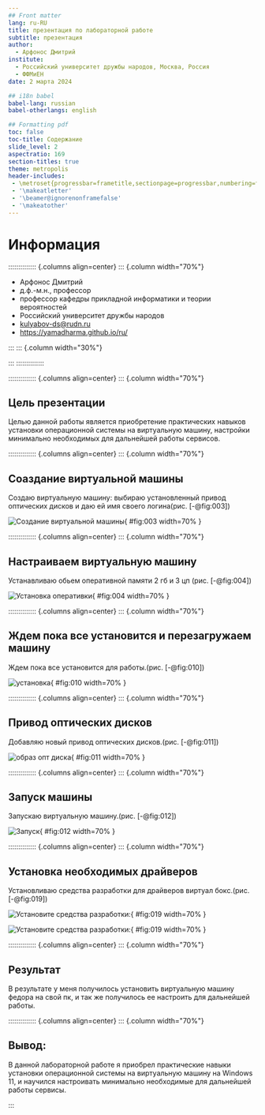 ```yaml
---
## Front matter
lang: ru-RU
title: презентация по лабораторной работе
subtitle: презентация
author:
  - Арфонос Дмитрий
institute:
  - Российский университет дружбы народов, Москва, Россия
  - ФФМиЕН
date: 2 марта 2024

## i18n babel
babel-lang: russian
babel-otherlangs: english

## Formatting pdf
toc: false
toc-title: Содержание
slide_level: 2
aspectratio: 169
section-titles: true
theme: metropolis
header-includes:
 - \metroset{progressbar=frametitle,sectionpage=progressbar,numbering=fraction}
 - '\makeatletter'
 - '\beamer@ignorenonframefalse'
 - '\makeatother'
---
```


# Информация

:::::::::::::: {.columns align=center}
::: {.column width="70%"}

  * Арфонос Дмитрий
  * д.ф.-м.н., профессор
  * профессор кафедры прикладной информатики и теории вероятностей
  * Российский университет дружбы народов
  * [kulyabov-ds@rudn.ru](mailto:kulyabov-ds@rudn.ru)
  * <https://yamadharma.github.io/ru/>

:::
::: {.column width="30%"}


:::
::::::::::::::

:::::::::::::: {.columns align=center}
::: {.column width="70%"}
## Цель презентации

Целью данной работы является приобретение практических навыков установки операционной системы на виртуальную машину, настройки минимально необходимых для дальнейшей работы сервисов.

:::::::::::::: {.columns align=center}
::: {.column width="70%"}

## Соаздание виртуальной машины

Создаю виртуальную машину: выбираю установленный привод оптических дисков и даю ей имя своего логина(рис. [-@fig:003])

![Создание виртуальной машины](image/3.png){ #fig:003 width=70% }

:::::::::::::: {.columns align=center}
::: {.column width="70%"}

## Настраиваем виртуальную машину

Устанавливаю обьем оперативной памяти 2 гб и 3 цп (рис. [-@fig:004])

![Установка оперативки](image/4.png){ #fig:004 width=70% }


:::::::::::::: {.columns align=center}
::: {.column width="70%"}

## Ждем пока все установится и перезагружаем машину

Ждем пока все установится для работы.(рис. [-@fig:010])

![установка](image/10.png){ #fig:010 width=70% }

:::::::::::::: {.columns align=center}
::: {.column width="70%"}

## Привод оптических дисков

Добавляю новый привод оптических дисков.(рис. [-@fig:011])

![образ опт диска](image/11.png){ #fig:011 width=70% }


:::::::::::::: {.columns align=center}
::: {.column width="70%"}

## Запуск машины

Запускаю виртуальную машину.(рис. [-@fig:012])

![Запуск](image/12.png){ #fig:012 width=70% }


:::::::::::::: {.columns align=center}
::: {.column width="70%"}

## Установка необходимых драйверов

Установливаю средства разработки для драйверов виртуал бокс.(рис. [-@fig:019])

![Установите средства разработки:](image/20.png){ #fig:019 width=70% }

![Установите средства разработки:](image/21.png){ #fig:019 width=70% }


:::::::::::::: {.columns align=center}
::: {.column width="70%"}

## Результат

В результате у меня получилось установить виртуальную машину федора на свой пк, и так же получилось ее настроить для дальнейшей работы.


:::::::::::::: {.columns align=center}
::: {.column width="70%"}

## Вывод:

В данной лабораторной работе я приобрел практические навыки установки операционной системы на виртуальную машину на Windows 11, и научился настроивать минимально необходимые для дальнейшей работы сервисы.

:::